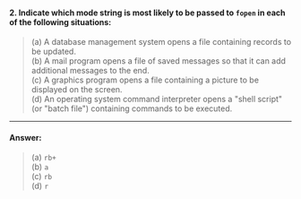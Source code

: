 #### 2. Indicate which mode string is most likely to be passed to `fopen` in each of the following situations:

> (a) A database management system opens a file containing records to be updated.  
> (b) A mail program opens a file of saved messages so that it can add additional messages to the end.  
> (c) A graphics program opens a file containing a picture to be displayed on the screen.  
> (d) An operating system command interpreter opens a "shell script" (or "batch file") containing commands to be executed.  

---

#### Answer:

> (a) `rb+`  
> (b) `a`  
> (c) `rb`  
> (d) `r`  
